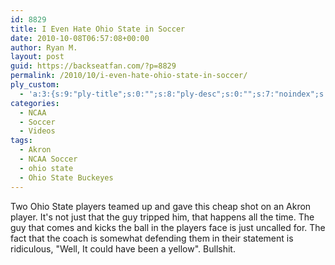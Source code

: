```yaml
---
id: 8829
title: I Even Hate Ohio State in Soccer
date: 2010-10-08T06:57:08+00:00
author: Ryan M.
layout: post
guid: https://backseatfan.com/?p=8829
permalink: /2010/10/i-even-hate-ohio-state-in-soccer/
ply_custom:
  - 'a:3:{s:9:"ply-title";s:0:"";s:8:"ply-desc";s:0:"";s:7:"noindex";s:0:"";}'
categories:
  - NCAA
  - Soccer
  - Videos
tags:
  - Akron
  - NCAA Soccer
  - ohio state
  - Ohio State Buckeyes
---
```


<div class="entry">
  <p>
  </p>

  <p>
    Two Ohio State players teamed up and gave this cheap shot on an Akron player. It's not just that the guy tripped him, that happens all the time. The guy that comes and kicks the ball in the players face is just uncalled for. The fact that the coach is somewhat defending them in their statement is ridiculous, "Well, It could have been a yellow". Bullshit.
  </p>
</div>
